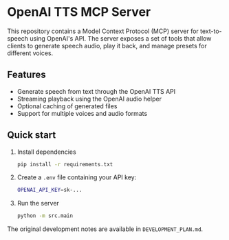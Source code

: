 # OpenAI TTS MCP Server

This repository contains a Model Context Protocol (MCP) server for text-to-speech
using OpenAI's API. The server exposes a set of tools that allow clients to
generate speech audio, play it back, and manage presets for different voices.

## Features

- Generate speech from text through the OpenAI TTS API
- Streaming playback using the OpenAI audio helper
- Optional caching of generated files
- Support for multiple voices and audio formats

## Quick start

1. Install dependencies

   ```bash
   pip install -r requirements.txt
   ```

2. Create a `.env` file containing your API key:

   ```bash
   OPENAI_API_KEY=sk-...
   ```

3. Run the server

   ```bash
   python -m src.main
   ```

The original development notes are available in
`DEVELOPMENT_PLAN.md`.
